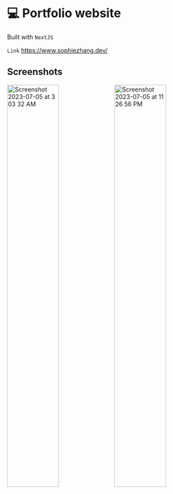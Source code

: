 # 💻 Portfolio website

Built with `NextJS`

`Link` https://www.sophiezhang.dev/

## Screenshots

<img width="49%" alt="Screenshot 2023-07-05 at 3 03 32 AM" src="https://github.com/smallwhale1/portfolio/assets/90478438/7af69ead-830a-43b1-a5b4-d1f5ede100ac">
<img width="49%" alt="Screenshot 2023-07-05 at 11 26 56 PM" src="https://github.com/smallwhale1/portfolio/assets/90478438/8262b37d-254f-48db-b124-9649d98bef20">
